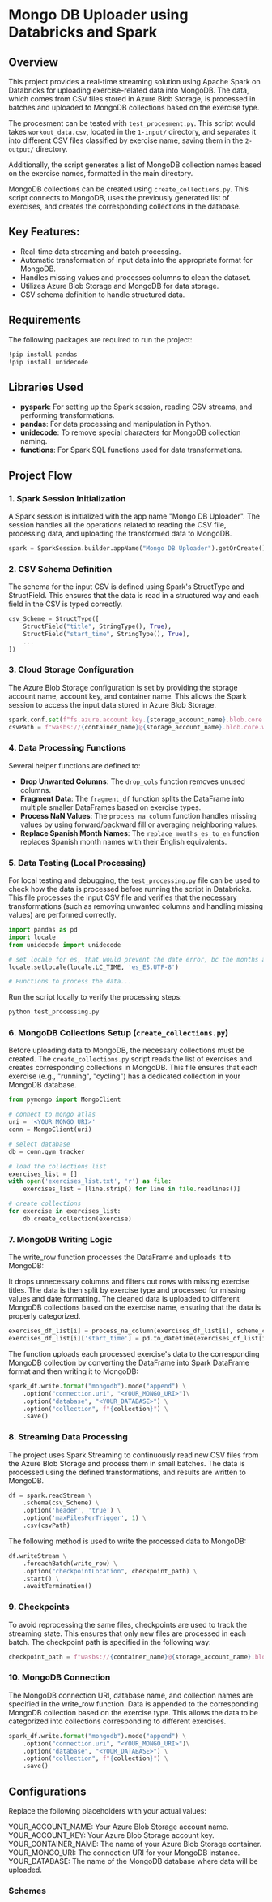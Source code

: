 # Mongo DB Uploader using Databricks and Spark

## Overview

This project provides a real-time streaming solution using Apache Spark on Databricks for uploading exercise-related data into MongoDB. The data, which comes from CSV files stored in Azure Blob Storage, is processed in batches and uploaded to MongoDB collections based on the exercise type.

The procesment can be tested with `test_procesment.py`. This script would takes `workout_data.csv`, located in the `1-input/` directory, and separates it into different CSV files classified by exercise name, saving them in the `2-output/` directory.

Additionally, the script generates a list of MongoDB collection names based on the exercise names, formatted in the main directory.

MongoDB collections can be created using `create_collections.py`. This script connects to MongoDB, uses the previously generated list of exercises, and creates the corresponding collections in the database.

## Key Features:
- Real-time data streaming and batch processing.
- Automatic transformation of input data into the appropriate format for MongoDB.
- Handles missing values and processes columns to clean the dataset.
- Utilizes Azure Blob Storage and MongoDB for data storage.
- CSV schema definition to handle structured data.


## Requirements

The following packages are required to run the project:

```bash
!pip install pandas
!pip install unidecode
```


## Libraries Used

- **pyspark**: For setting up the Spark session, reading CSV streams, and performing transformations.
- **pandas**: For data processing and manipulation in Python.
- **unidecode**: To remove special characters for MongoDB collection naming.
- **functions**: For Spark SQL functions used for data transformations.


## Project Flow

### 1. Spark Session Initialization
A Spark session is initialized with the app name "Mongo DB Uploader". The session handles all the operations related to reading the CSV file, processing data, and uploading the transformed data to MongoDB.

```python
spark = SparkSession.builder.appName("Mongo DB Uploader").getOrCreate()
```

### 2. CSV Schema Definition
The schema for the input CSV is defined using Spark's StructType and StructField. This ensures that the data is read in a structured way and each field in the CSV is typed correctly.

```python
csv_Scheme = StructType([
    StructField("title", StringType(), True),
    StructField("start_time", StringType(), True),
    ...
])
```

### 3. Cloud Storage Configuration
The Azure Blob Storage configuration is set by providing the storage account name, account key, and container name. This allows the Spark session to access the input data stored in Azure Blob Storage.

```python
spark.conf.set(f"fs.azure.account.key.{storage_account_name}.blob.core.windows.net", storage_account_key)
csvPath = f"wasbs://{container_name}@{storage_account_name}.blob.core.windows.net/input/"
```

### 4. Data Processing Functions
Several helper functions are defined to:

- **Drop Unwanted Columns**: The `drop_cols` function removes unused columns.
- **Fragment Data**: The `fragment_df` function splits the DataFrame into multiple smaller DataFrames based on exercise types.
- **Process NaN Values**: The `process_na_column` function handles missing values by using forward/backward fill or averaging neighboring values.
- **Replace Spanish Month Names**: The `replace_months_es_to_en` function replaces Spanish month names with their English equivalents.

### 5. Data Testing (Local Processing)
For local testing and debugging, the `test_processing.py` file can be used to check how the data is processed before running the script in Databricks. This file processes the input CSV file and verifies that the necessary transformations (such as removing unwanted columns and handling missing values) are performed correctly.

```python
import pandas as pd
import locale
from unidecode import unidecode

# set locale for es, that would prevent the date error, bc the months are in Spanish
locale.setlocale(locale.LC_TIME, 'es_ES.UTF-8')

# Functions to process the data...
```
Run the script locally to verify the processing steps:
```python
python test_processing.py
```
### 6. MongoDB Collections Setup (`create_collections.py`)
Before uploading data to MongoDB, the necessary collections must be created. The `create_collections.py` script reads the list of exercises and creates corresponding collections in MongoDB. This file ensures that each exercise (e.g., "running", "cycling") has a dedicated collection in your MongoDB database.

```python
from pymongo import MongoClient

# connect to mongo atlas
uri = '<YOUR_MONGO_URI>'
conn = MongoClient(uri)

# select database
db = conn.gym_tracker

# load the collections list
exercises_list = []
with open('exercises_list.txt', 'r') as file:
    exercises_list = [line.strip() for line in file.readlines()]

# create collections
for exercise in exercises_list:
    db.create_collection(exercise)
```

### 7. MongoDB Writing Logic
The write_row function processes the DataFrame and uploads it to MongoDB:

It drops unnecessary columns and filters out rows with missing exercise titles.
The data is then split by exercise type and processed for missing values and date formatting.
The cleaned data is uploaded to different MongoDB collections based on the exercise name, ensuring that the data is properly categorized.

```python
exercises_df_list[i] = process_na_column(exercises_df_list[i], scheme_cols)
exercises_df_list[i]['start_time'] = pd.to_datetime(exercises_df_list[i]['start_time'], format='%d %b %Y, %H:%M')
```
The function uploads each processed exercise's data to the corresponding MongoDB collection by converting the DataFrame into Spark DataFrame format and then writing it to MongoDB:
```python
spark_df.write.format("mongodb").mode("append") \
    .option("connection.uri", "<YOUR_MONGO_URI>")\
    .option("database", "<YOUR_DATABASE>") \
    .option("collection", f"{collection}") \
    .save()
```

### 8. Streaming Data Processing
The project uses Spark Streaming to continuously read new CSV files from the Azure Blob Storage and process them in small batches. The data is processed using the defined transformations, and results are written to MongoDB.

```python
df = spark.readStream \
    .schema(csv_Scheme) \
    .option('header', 'true') \
    .option('maxFilesPerTrigger', 1) \
    .csv(csvPath)
```
The following method is used to write the processed data to MongoDB:
```python
df.writeStream \
    .foreachBatch(write_row) \
    .option("checkpointLocation", checkpoint_path) \
    .start() \
    .awaitTermination()
```

### 9. Checkpoints
To avoid reprocessing the same files, checkpoints are used to track the streaming state. This ensures that only new files are processed in each batch. The checkpoint path is specified in the following way:
```python
checkpoint_path = f"wasbs://{container_name}@{storage_account_name}.blob.core.windows.net/checkpoints/"
```

### 10. MongoDB Connection
The MongoDB connection URI, database name, and collection names are specified in the write_row function. Data is appended to the corresponding MongoDB collection based on the exercise type. This allows the data to be categorized into collections corresponding to different exercises.
```python
spark_df.write.format("mongodb").mode("append") \
    .option("connection.uri", "<YOUR_MONGO_URI>")\
    .option("database", "<YOUR_DATABASE>") \
    .option("collection", f"{collection}") \
    .save()
```

## Configurations
Replace the following placeholders with your actual values:

YOUR_ACCOUNT_NAME: Your Azure Blob Storage account name.
YOUR_ACCOUNT_KEY: Your Azure Blob Storage account key.
YOUR_CONTAINER_NAME: The name of your Azure Blob Storage container.
YOUR_MONGO_URI: The connection URI for your MongoDB instance.
YOUR_DATABASE: The name of the MongoDB database where data will be uploaded.

### Schemes